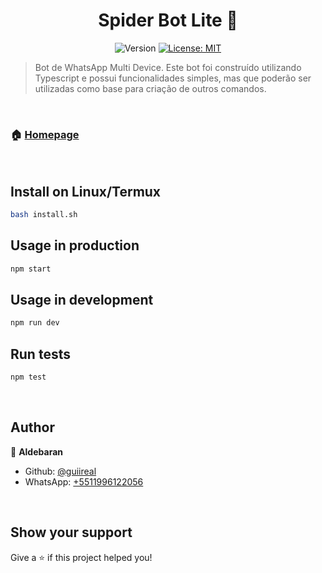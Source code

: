 <h1 align="center">Spider Bot Lite 🤖</h1>
<p align="center">
  <img alt="Version" src="https://img.shields.io/badge/version-1.0.0-blue.svg?cacheSeconds=2592000" />
  <a href="https://opensource.org/licenses/MIT" target="_blank">
    <img alt="License: MIT" src="https://img.shields.io/badge/License-MIT-yellow.svg" />
  </a>
</p>

> Bot de WhatsApp Multi Device. Este bot foi construído utilizando Typescript e possui funcionalidades simples, mas que poderão ser utilizadas como base para criação de outros comandos.

<br/>

### 🏠 [Homepage](https://spider.aldebarandev.com)

<br/>

## Install on Linux/Termux

```sh
bash install.sh
```

## Usage in production

```sh
npm start
```

## Usage in development

```sh
npm run dev
```

## Run tests

```sh
npm test
```

<br/>

## Author

👤 **Aldebaran**

- Github: [@guiireal](https://github.com/guiireal)
- WhatsApp: [+5511996122056](wa.me/5511996122056)

<br/>

## Show your support

Give a ⭐️ if this project helped you!

